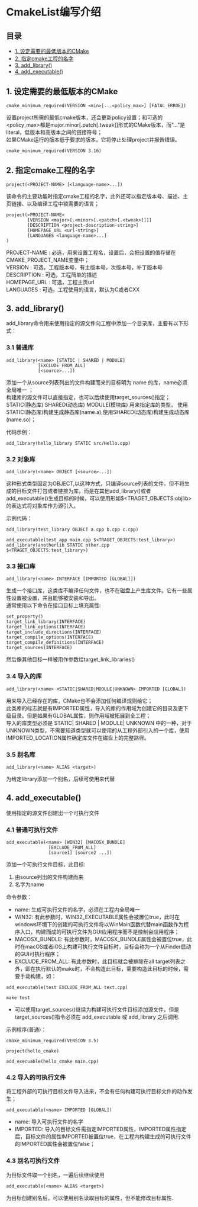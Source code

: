 # CmakeList编写介绍  
## 目录

- [1. 设定需要的最低版本的CMake](#1-设定需要的最低版本的cmake)
- [2. 指定cmake工程的名字](#2-指定cmake工程的名字)
- [3. add_library()](#3-add_library)
- [4. add_executable()](#4-add_executable)

## 1. 设定需要的最低版本的CMake
```
cmake_minimum_required(VERSION <min>[...<policy_max>] [FATAL_ERROE])
```
设置project所需的最低cmake版本，还会更新policy设置；<min>和可选的<policy_max>都是major.minor[.patch[.tweak]]形式的CMake版本，而"..."是literal，低版本和高版本之间的链接符号；  
如果CMake运行的版本低于<min>要求的版本，它将停止处理project并报告错误。  

```
cmake_minimum_required(VERSION 3.16)
```

## 2. 指定cmake工程的名字
```
project(<PROJECT-NAME> [<language-name>...])
```
该命令的主要功能时指定cmake工程的名字，此外还可以指定版本号、描述、主页链接、以及编译工程中锁需要的语言；  
```
project(<PROJECT-NAME>
        [VERSION <major>[.<minor>[.<patch>[.<tweak>]]]]
        [DESCRIPTION <project-description-string>]
        [HOMEPAGE_URL <url-string>]
        [LANGUAGES <language-name>...]
)
```
PROJECT-NAME : 必选，用来设置工程名，设置后，会把设置的值存储在CMAKE_PROJECT_NAME变量中；  
VERSION      : 可选，工程版本号，有主版本号，次版本号，补丁版本号  
DESCRIPTION  : 可选，工程简单的描述  
HOMEPAGE_URL : 可选，工程主页url  
LANGUAGES    : 可选，工程使用的语言，默认为C或者CXX


## 3. add_library()
add_library命令用来使用指定的源文件向工程中添加一个目录库，主要有以下形式：  

### 3.1 普通库
```
add_library(<name> [STATIC | SHARED | MODULE]
            [EXCLUDE_FROM_ALL]
            [<source>...])
```
添加一个从source列表列出的文件构建而来的目标明为 name 的库，name必须全局唯一 ；  
构建库的源文件可以直接指定，也可以后续使用target_sources()指定；  
STATIC(静态库) SHARED(动态库) MODULE(模块库) 用来指定库的类型， 使用STATIC(静态库)构建生成静态库(name.a),使用SHARED(动态库)构建生成动态库(name.so)；  

代码示例：
```
add_library(hello_library STATIC src/Hello.cpp)
```

### 3.2 对象库
```
add_library(<name> OBJECT [<source>...])
```
这种形式类型固定为OBJECT,以这种方式，只编译source列表的文件，但不将生成的目标文件打包或者链接为库，而是在其他add_library()或者add_executable()生成目标的时候，可以使用形如$<TRAGET_OBJECTS:objlib>的表达式将对象库作为源引入。  

示例代码：
```
add_library(test_library OBJECT a.cpp b.cpp c.cpp)

add_executable(test_app main.cpp $<TRAGET_OBJECTS:test_library>)
add_library(anotherlib STATIC other.cpp $<TRAGET_OBJECTS:test_library>)
```

### 3.3 接口库
```
add_library(<name> INTERFACE [IMPORTED [GLOBAL]])
```
生成一个接口库，这类库不编译任何文件，也不在磁盘上产生库文件。它有一些属性设置被设置，并且能够被安装和导出。  
通常使用以下命令在接口目标上填充属性: 
```
set_property()
target_link_library(INTERFACE)
target_link_options(INTERFACE)
target_include_directions(INTERFACE)
target_compile_options(INTERFACE)
target_compile_definitions(INTERFACE)
target_sources(INTERFACE)
```
然后像其他目标一样被用作参数给target_link_libraries()

### 3.4 导入的库
```
add_library(<name> <STATIC|SHARED|MODULE|UNKNOWN> IMPORTED [GLOBAL])
```
用来导入已经存在的库，CMake也不会添加任何编译规则给它；  
此类库的标志就是有IMPORTED属性，导入的库的作用域为创建它的目录及更下级目录。但是如果有GLOBAL属性，则作用域被拓展到全工程；  
导入的库类型必须是 STATIC| SHARED | MODULE| UNKNOWN 中的一种，对于UNKNOWN类型，不需要知道类型就可以使用的从工程外部引入的一个库，使用IMPORTED_LOCATION属性确定库文件在磁盘上的完整路径。  

### 3.5 别名库
```
add_library(<name> ALIAS <target>)
```
为给定library添加一个别名，后续可使用<name>来代替<target>


## 4. add_executable()
使用指定的源文件创建出一个可执行文件

### 4.1 普通可执行文件
```
add_executable(<name> [WIN32] [MACOSX_BUNDLE]
                [EXCLUDE_FROM_ALL]
                [source1] [source2 ...])
```
添加一个可执行文件目标，此目标:  
1. 由source列出的文件构建而来
2. 名字为name

命令参数：  
- name: 生成可执行文件的名字，必须在工程内全局唯一
- WIN32: 有此参数时，WIN32_EXECUTABLE属性会被置位true，此时在windows环境下的创建的可执行文件将以WinMain函数代替main函数作为程序入口，构建而成的可执行文件为GUI应用程序而不是控制台应用程序；
- MACOSX_BUNDLE: 有此参数时，MACOSX_BUNDLE属性会被置位true，此时在macOS或者iOS上构建可执行文件目标时，目标会称为一个从Finder启动的GUI可执行程序；
- EXCLUDE_FROM_ALL: 有此参数时，此目标就会被排除在all target列表之外，即在执行默认的make时，不会构造此目标，需要构造此目标的时候，需要手动构建，如：
 ```
add_executable(test EXCLUDE_FROM_ALL text.cpp)

make test
```
- 可以使用target_sources()继续为构建可执行文件目标添加源文件，但是target_sources()指令必须在 add_executable 或 add_library 之后调用.
 
示例程序(普通)：
```
cmake_minimum_required(VERSION 3.5)

project(hello_cmake)

add_execuable(hello_cmake main.cpp)
```

### 4.2 导入的可执行文件
将工程外部的可执行目标文件导入进来，不会有任何构建可执行目标文件的动作发生；  
```
add_executable(<name> IMPORTED [GLOBAL])
```
- name: 导入可执行文件的名字
- IMPORTED: 导入的目标文件需指定IMPORTED属性，IMPORTED属性指定后，目标文件的属性IMPORTED被置位true，在工程内构建生成的可执行文件的IMPORTED属性会被置位false；

### 4.3 别名可执行文件
为目标文件取一个别名，一遍后续继续使用
```
add_executable(<name> ALIAS <target>)
```
为目标创建别名后，可以使用别名读取目标的属性，但不能修改目标属性. 
